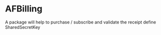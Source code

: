 # AFBilling

A package will help to purchase / subscribe and validate the receipt 
define SharedSecretKey

